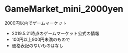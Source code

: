 # GameMarket_mini_2000yen
2000円以内でゲームマーケット

* 2019.5.21時点のゲームマーケット公式の情報
* 100円以上900円未満のもので
* 価格表記のないものはなし
